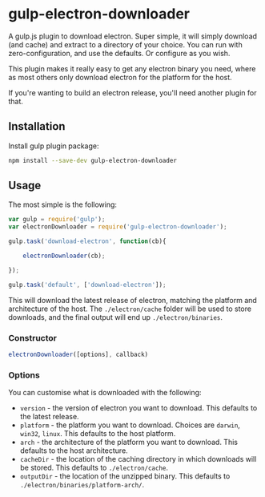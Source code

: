 # gulp-electron-downloader

A gulp.js plugin to download electron. Super simple, it will simply download (and cache) and extract to a directory of your choice. You can run with zero-configuration, and use the defaults. Or configure as you wish.

This plugin makes it really easy to get any electron binary you need, where as most others only download electron for the platform for the host.

If you're wanting to build an electron release, you'll need another plugin for that.

## Installation

Install gulp plugin package:

```sh
npm install --save-dev gulp-electron-downloader
```

## Usage

The most simple is the following:

```js
var gulp = require('gulp');
var electronDownloader = require('gulp-electron-downloader');

gulp.task('download-electron', function(cb){

    electronDownloader(cb);

});

gulp.task('default', ['download-electron']);
```

This will download the latest release of electron, matching the platform and architecture of the host. The `./electron/cache` folder will be used to store downloads, and the final output will end up `./electron/binaries`.

### Constructor

```js
electronDownloader([options], callback)
```

### Options

You can customise what is downloaded with the following:

- `version` - the version of electron you want to download. This defaults to the latest release.
- `platform` - the platform you want to download. Choices are `darwin`, `win32`, `linux`. This defaults to the host platform.
- `arch` - the architecture of the platform you want to download. This defaults to the host architecture.
- `cacheDir` - the location of the caching directory in which downloads will be stored. This defaults to `./electron/cache`.
- `outputDir` - the location of the unzipped binary. This defaults to `./electron/binaries/platform-arch/`.
